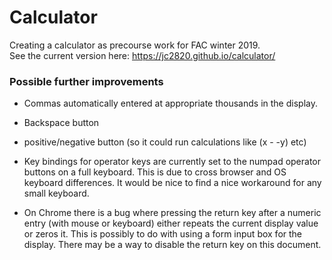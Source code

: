 # Calculator

Creating a calculator as precourse work for FAC winter 2019.  
See the current version here: https://jc2820.github.io/calculator/

### Possible further improvements
* Commas automatically entered at appropriate thousands in the display.

* Backspace button

* positive/negative button (so it could run calculations like (x - -y) etc)

* Key bindings for operator keys are currently set to the numpad operator buttons on a full keyboard. This is due to cross browser and OS keyboard differences. It would be nice to find a nice workaround for any small keyboard.

* On Chrome there is a bug where pressing the return key after a numeric entry (with mouse or keyboard) either repeats the current display value or zeros it. This is possibly to do with using a form input box for the display. There may be a way to disable the return key on this document.
